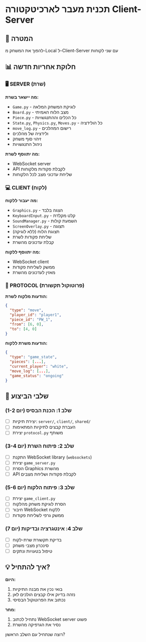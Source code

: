 # תכנית מעבר לארכיטקטורה Client-Server

## 🎯 המטרה
להפוך את המשחק מ-Local ל-Client-Server עם שני לקוחות

## 📊 חלוקת אחריות חדשה

### **🖥️ SERVER (שרת)**
**מה יישאר בשרת:**
- `Game.py` - לוגיקת המשחק המלאה
- `Board.py` - מצב הלוח האמיתי
- `Piece.py` - כל הכלים וההתנגשויות
- `State.py`, `Physics.py`, `Moves.py` - כל הולידציה
- `move_log.py` - רישום המהלכים
- ולידציה של מהלכים
- זיהוי סוף משחק
- ניהול התנגשויות

**מה יתווסף לשרת:**
- WebSocket server
- API לקבלת פקודות מלקוחות
- שליחת עדכוני מצב לכל הלקוחות

### **💻 CLIENT (לקוח)**
**מה יעבור ללקוח:**
- `Graphics.py` - הצגה בלבד
- `KeyboardInput.py` - קלט מקלדת
- `SoundManager.py` - השמעת קולות
- `ScreenOverlay.py` - תצוגה
- תצוגת הלוח (ללא לוגיקה)
- שליחת פקודות לשרת
- קבלת עדכונים מהשרת

**מה יתווסף ללקוח:**
- WebSocket client
- ממשק לשליחת פקודות
- מאזין לעדכונים מהשרת

### **🔗 PROTOCOL (פרוטוקול תקשורת)**
**הודעות מלקוח לשרת:**
```json
{
  "type": "move",
  "player_id": "player1",
  "piece_id": "PW_1", 
  "from": [6, 0],
  "to": [4, 0]
}
```

**הודעות משרת ללקוח:**
```json
{
  "type": "game_state",
  "pieces": [...],
  "current_player": "white",
  "move_log": [...],
  "game_status": "ongoing"
}
```

## 🚀 שלבי הביצוע

### שלב 1: הכנת הבסיס (יום 1-2)
- [ ] יצירת תיקיות: `server/`, `client/`, `shared/`
- [ ] העברת קבצים לתיקיות המתאימות
- [ ] יצירת `protocol.py` משותף

### שלב 2: פיתוח השרת (יום 3-4)  
- [ ] התקנת WebSocket library (`websockets`)
- [ ] יצירת `game_server.py`
- [ ] הסרת Graphics מהשרת
- [ ] API לקבלת פקודות ושליחת מצבים

### שלב 3: פיתוח הלקוח (יום 5-6)
- [ ] יצירת `game_client.py` 
- [ ] הסרת לוגיקת משחק מהלקוח
- [ ] חיבור WebSocket ללקוח
- [ ] ממשק גרפי לשליחת פקודות

### שלב 4: אינטגרציה ובדיקות (יום 7)
- [ ] בדיקת תקשורת שרת-לקוח
- [ ] סינכרון מצבי משחק
- [ ] טיפול בטעויות ונתקים

## 💡 איך להתחיל?

**היום:** 
1. בואי נכין את מבנה התיקיות
2. נזהה בדיוק אילו קבצים הולכים לאן
3. נכתוב את הפרוטוקול הבסיסי

**מחר:**
1. נתחיל לכתוב WebSocket server פשוט
2. נסיר את הגרפיקה מהשרת

רוצה שנתחיל עם השלב הראשון?

